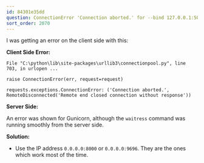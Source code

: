 ```yaml
---
id: 84301e35dd
question: ConnectionError 'Connection aborted.' for --bind 127.0.0.1:5000
sort_order: 2070
---
```


I was getting an error on the client side with this:

**Client Side Error:**

```plaintext
File "C:\python\lib\site-packages\urllib3\connectionpool.py", line 703, in urlopen ...

raise ConnectionError(err, request=request)

requests.exceptions.ConnectionError: ('Connection aborted.', RemoteDisconnected('Remote end closed connection without response'))
```

**Server Side:**

An error was shown for Gunicorn, although the `waitress` command was running smoothly from the server side.

**Solution:**

- Use the IP address `0.0.0.0:8000` or `0.0.0.0:9696`. They are the ones which work most of the time.
